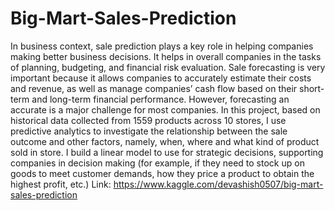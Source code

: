 # Big-Mart-Sales-Prediction
In business context, sale prediction plays a key role in helping companies making better business decisions. It helps in overall companies in the tasks of planning, budgeting, and financial risk evaluation. Sale forecasting is very important because it allows companies to accurately estimate their costs and revenue, as well as manage companies’ cash flow based on their short-term and long-term financial performance. However, forecasting an accurate is a major challenge for most companies. In this project, based on historical data collected from 1559 products across 10 stores, I use predictive analytics to investigate the relationship between the sale outcome and other factors, namely, when, where and what kind of product sold in store. I build a linear model to use for strategic decisions, supporting companies in decision making (for example, if they need to stock up on goods to meet customer demands, how they price a product to obtain the highest profit, etc.) 
Link: https://www.kaggle.com/devashish0507/big-mart-sales-prediction
